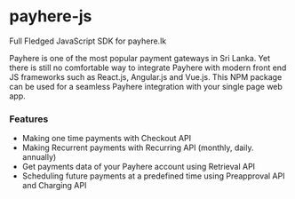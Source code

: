 # payhere-js
Full Fledged JavaScript SDK for payhere.lk 

Payhere is one of the most popular payment gateways in Sri Lanka. Yet there is still no comfortable way to integrate Payhere with modern front end JS frameworks such as 
React.js, Angular.js and Vue.js. This NPM package can be used for a seamless Payhere integration with your single page web app.

### Features

- Making one time payments with Checkout API
- Making Recurrent payments with Recurring API (monthly, daily. annually)
- Get payments data of your Payhere account using Retrieval API
- Scheduling future payments at a predefined time using Preapproval API and Charging API
